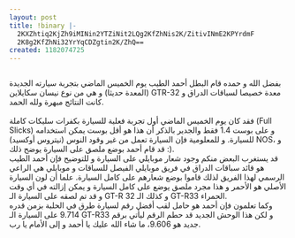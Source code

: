 ```yaml
---
layout: post
title: !binary |-
  2KXZhtiq2KjZh9iMINin2YTZiNit2LQg2KfZhNis2K/ZitivINmE2KPYrdmF
  2K8g2KfZhNi32YrYqCDZgtin2K/ZhQ==
created: 1182074725
---
```

<p align="center"><a href="http://yousef.raffah.com/gall/main.php?g2_itemId=443"><img alt="" src="http://yousef.raffah.com/drupalfiles/images/r32-front-oldphoto400.preview.jpg" /></a></p>
<p>بفضل الله و حمده قام البطل أحمد الطيب يوم الخميس الماضي بتجربة سيارته الجديدة (المعدة حديثا) و هي من نوع نيسان سكايلاين GTR-32 معدة خصيصا لسباقات الدراق و كانت النتائج مبهرة ولله الحمد.<br />
<br />
فقد كان يوم الخميس الماضي أول تجربة فعلية للسيارة بكفرات سليكات كاملة (Full Slicks) و على بوست 1.4 فقط والجدير بالذكر أن هذا هو أقل بوست يمكن استخدامه للسيارة. و للمعلومية فإن السيارة تعمل من غير وقود النوس (نيتروس أوكسيد) NOS، و قد قام أحمد بوضع ملصق على السيارة يوضح ذلك :).<br />
قد يستغرب البعض منكم وجود شعار موبايلي على السيارة و للتوضيح فإن أحمد الطيب هو قائد سباقات الدراق في فريق موبايلي الفيصل للسباقات و موبايلي هي الراعي الرسمي لهذا الفريق لذلك قاموا بوضع شعارهم على كامل السيارة. علما أن لون السيارة الأصلي هو الأحمر و هذا مجرد ملصق يوضع على كامل السيارة و يمكن إزالته في أي وقت و قد تم لصقه على السيارة الـ GT-R 32 و كذلك الـ GT-R33 الحمراء.<br />
وكما تعلمون فإن أحمد هو حامل لقب أفضل رقم لسيارة طرق في الحلبة بزمن قدره 9.714 على السيارة الـ GT-R33 و لكن هذا الوحش الجديد قد حطم الرقم ليأتي برقم جديد هو 9.606، ما شاء الله عليك يا أحمد و إلى الأمام يا رب.</p><!--break-->
